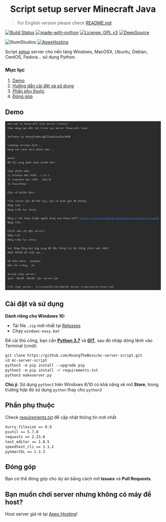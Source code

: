 <h1 align="center">Script setup server Minecraft Java</h1>

> For English version please check [README.md](README.md)

[![Build Status](https://travis-ci.com/terminada/mc-server-script.svg?branch=master)](https://travis-ci.com/terminada/mc-server-script)
[![made-with-python](https://img.shields.io/badge/Made%20with-Python-1f425f.svg)](https://www.python.org/)
[![License: GPL v3](https://img.shields.io/badge/License-GPLv3-blue.svg)](https://www.gnu.org/licenses/gpl-3.0)
[![DeepSource](https://static.deepsource.io/deepsource-badge-light-mini.svg)](https://deepsource.io/gh/terminada/mc-server-script/?ref=repository-badge)

![IllumiStudios](https://img.shields.io/badge/Powered%20by-IllumiStudios-black)
[![ApexHosting](https://img.shields.io/badge/Host%20your%20server%20on-Apex%20Hosting-critical)](https://billing.apexminecrafthosting.com/aff.php?aff=2786)


Script [setup](https://minecraft.gamepedia.com/Tutorials/Setting_up_a_server) server cho nền tảng Windows, MacOSX, Ubuntu, Debian, CentOS, Fedora... sử dụng Python.

### Mục lục
1. [Demo](#demo)
2. [Hướng dẫn cài đặt và sử dụng](#cài-đặt-và-sử-dụng)
3. [Phần phụ thuộc](#phần-phụ-thuộc)
4. [Đóng góp](#đóng-góp)

## Demo
![screenshot-1](demos/screenshot-1.png "Screenshot 1")

## Cài đặt và sử dụng

__Dành riêng cho Windows 10:__ 

- Tải file `.zip` mới nhất tại [Releases](https://github.com/hoangtheboss/mc-server-script/releases)
- Chạy `windows-easy.bat` 

Để cài thủ công, bạn cần [__Python 3.7__](https://www.python.org/downloads/release/python-377/) và [__GIT__](https://git-scm.com/downloads), sau đó nhập dòng lệnh vào Terminal (cmd):

```shell
git clone https://github.com/HoangTheBoss/mc-server-script.git
cd mc-server-script
python3 -m pip install --upgrade pip
python3 -m pip install -r requirements.txt
python3 makeserver.py
```

__Chú ý__: Sử dụng `python3` trên Windows 8/10 có khả năng sẽ mở __Store__, trong trường hợp đó sử dụng `python` thay cho `python3`

## Phần phụ thuộc
Check [requirements.txt](https://github.com/HoangTheBoss/mc-server-script/blob/master/requirements.txt) để cập nhật thông tin mới nhất
```
hurry.filesize == 0.9
psutil == 5.7.0
requests == 2.23.0
text_editor == 1.0.5
speedtest_cli == 2.1.2
pySmartDL == 1.3.3
```

## Đóng góp
Bạn có thể đóng góp cho dự án bằng cách mở __Issues__ và __Pull Requests__.

## Bạn muốn chơi server nhưng không có máy để host?
Host server giá rẻ tại [Apex Hosting](https://billing.apexminecrafthosting.com/aff.php?aff=2786)!


